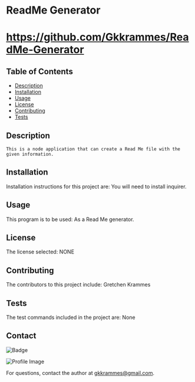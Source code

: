 
  # ReadMe Generator 
  # https://github.com/Gkkrammes/ReadMe-Generator
  
  ## Table of Contents
  - [Description](#description)
  - [Installation](#installation)
  - [Usage](#usage)
  - [License](#license)
  - [Contributing](#contributing)
  - [Tests](#tests)

  ## Description
    This is a node application that can create a Read Me file with the given information.

  ## Installation
  Installation instructions for this project are: You will need to install inquirer.
  
  ## Usage
  This program is to be used: As a Read Me generator.

  ## License
  The license selected: NONE

  ## Contributing
  The contributors to this project include: Gretchen Krammes

  ## Tests
  The test commands included in the project are: None

  ## Contact
  
![Badge](https://img.shields.io/badge/Github-gkkrammes-4cbbb9) 
  
![Profile Image](https://github.com/gkkrammes.png?size=50)
  
For questions, contact the author at gkkrammes@gmail.com.